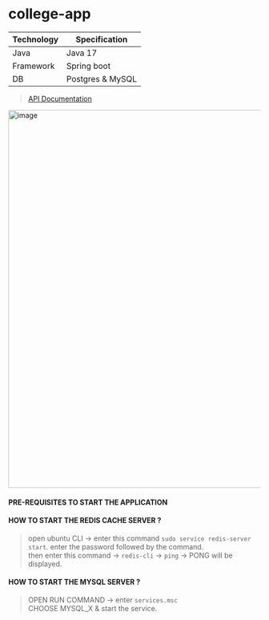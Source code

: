 # college-app

| Technology  | Specification |
| ------------- | ------------- |
| Java  | Java 17  |
| Framework  | Spring boot  |
| DB  | Postgres & MySQL |


> [API Documentation](https://documenter.getpostman.com/view/25187704/2s9YsJCCkX)

<img width="755" alt="image" src="https://github.com/VigneshbabuOfficial/college-app/assets/70185865/b465d37a-69bf-40bd-a0f6-6cceac608a62">


#### PRE-REQUISITES TO START THE APPLICATION
#### HOW TO START THE REDIS CACHE SERVER ?
> open ubuntu CLI -> enter this command `sudo service redis-server start`. enter the password followed by the command. <br/>
then enter this command -> `redis-cli` -> `ping`  -> PONG will be displayed.

#### HOW TO START THE MYSQL SERVER ?
> OPEN RUN COMMAND -> enter `services.msc` <br/>
CHOOSE MYSQL_X & start the service.
